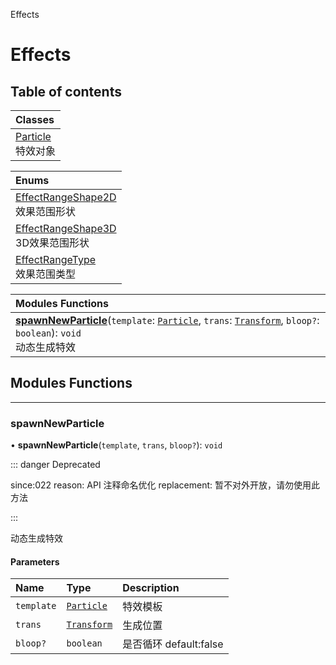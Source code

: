 Effects

# Effects <Badge type="tip" text="Groups" /> <Score text="Effects" />

## Table of contents
| Classes |
| :-----|
| [Particle](../classes/Gameplay.Particle.md) <br> 特效对象 |


| Enums |
| :-----|
| [EffectRangeShape2D](../enums/Gameplay.EffectRangeShape2D.md) <br> 效果范围形状 |
| [EffectRangeShape3D](../enums/Gameplay.EffectRangeShape3D.md) <br> 3D效果范围形状 |
| [EffectRangeType](../enums/Gameplay.EffectRangeType.md) <br> 效果范围类型 |


| Modules Functions |
| :-----|
| **[spawnNewParticle](Effects.Effects.md#spawnnewparticle)**(`template`: [`Particle`](../classes/Gameplay.Particle.md), `trans`: [`Transform`](../classes/Type.Transform.md), `bloop?`: `boolean`): `void` <br> 动态生成特效|


## Modules Functions


___

### spawnNewParticle <Score text="spawnNewParticle" /> 

• **spawnNewParticle**(`template`, `trans`, `bloop?`): `void` <Badge type="tip" text="client" />

::: danger Deprecated

since:022 reason: API 注释命名优化 replacement: 暂不对外开放，请勿使用此方法

:::

动态生成特效


#### Parameters

| Name | Type | Description |
| :------ | :------ | :------ |
| `template` | [`Particle`](../classes/Gameplay.Particle.md) | 特效模板 |
| `trans` | [`Transform`](../classes/Type.Transform.md) | 生成位置 |
| `bloop?` | `boolean` | 是否循环 default:false |
